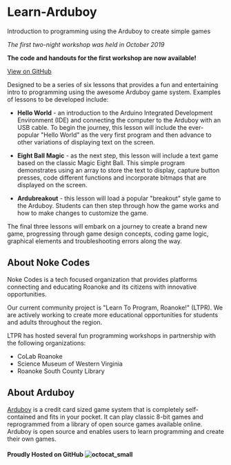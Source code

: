 # Learn-Arduboy
Introduction to programming using the Arduboy to create simple games

*The first two-night workshop was held in October 2019*

**The code and handouts for the first workshop are now available!**

[View on GitHub](https://github.com/LearnToProgramRoanoke/Learn-Arduboy)

Designed to be a series of six lessons that provides a fun and entertaining intro to programming using the awesome Arduboy game system. Examples of lessons to be developed include:

* **Hello World** - an introduction to the Arduino Integrated Development Environment (IDE) and connecting the computer to the Arduboy with an USB cable. To begin the journey, this lesson will include the ever-popular "Hello World" as the very first program and then advance to other variations of displaying text on the screen.

* **Eight Ball Magic** - as the next step, this lesson will include a text game based on the classic Magic Eight Ball. This simple program demonstrates using an array to store the text to display, capture button presses, code different functions and incorporate bitmaps that are displayed on the screen.

* **Ardubreakout** - this lesson will load a popular "breakout" style game to the Arduboy. Students can then step through how the game works and how to make changes to customize the game.

The final three lessons will embark on a journey to create a brand new game, progressing through game design concepts, coding game logic, graphical elements and troubleshooting errors along the way.

## About Noke Codes

Noke Codes is a tech focused organization that provides platforms connecting and educating Roanoke and its citizens with innovative opportunities. 

Our current community project is "Learn To Program, Roanoke!" (LTPR). We are actively working to create more educational opportunities for students and adults throughout the region. 

LTPR has hosted several fun programming workshops in partnership with the following organizations:

* CoLab Roanoke
* Science Museum of Western Virginia
* Roanoke South County Library

## About Arduboy

[Arduboy](https://arduboy.com/) is a credit card sized game system that is completely self-contained and fits in your pocket. It can play classic 8-bit games and reprogrammed from a library of open source games available online. Arduboy is open source and enables users to learn programming and create their own games.

#### Proudly Hosted on GitHub ![octocat_small](https://github.githubassets.com/images/icons/emoji/octocat.png)
